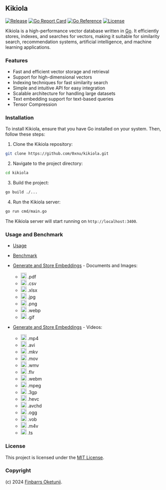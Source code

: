 ## Kikiola

[![Release](https://img.shields.io/github/release/0xnu/kikiola.svg)](https://github.com/0xnu/kikiola/releases/latest)
[![Go Report Card](https://goreportcard.com/badge/github.com/0xnu/kikiola)](https://goreportcard.com/report/github.com/0xnu/kikiola)
[![Go Reference](https://pkg.go.dev/badge/github.com/0xnu/kikiola.svg)](https://pkg.go.dev/github.com/0xnu/kikiola)
[![License](https://img.shields.io/github/license/0xnu/kikiola)](/LICENSE)

Kikiola is a high-performance vector database written in [Go](https://go.dev). It efficiently stores, indexes, and searches for vectors, making it suitable for similarity search, recommendation systems, artificial intelligence, and machine learning applications.

### Features

+ Fast and efficient vector storage and retrieval
+ Support for high-dimensional vectors
+ Indexing techniques for fast similarity search
+ Simple and intuitive API for easy integration
+ Scalable architecture for handling large datasets
+ Text embedding support for text-based queries
+ Tensor Compression

### Installation

To install Kikiola, ensure that you have Go installed on your system. Then, follow these steps:

1. Clone the Kikiola repository:

```sh
git clone https://github.com/0xnu/kikiola.git
```

2. Navigate to the project directory:

```sh
cd kikiola
```

3. Build the project:

```sh
go build ./...
```

4. Run the Kikiola server:

```sh
go run cmd/main.go
```

The Kikiola server will start running on `http://localhost:3400`.

### Usage and Benchmark

+ [Usage](./USAGE.md)
+ [Benchmark](./BENCHMARK.md)
+ [Generate and Store Embeddings](./tutorials/generate_and_store_embeddings_docs_images.md) - Documents and Images:

    - <span title="Portable Document Format"><img src="https://img.icons8.com/color/48/000000/pdf.png" width="18" height="18"/></span> .pdf
    - <span title="Comma-Separated Values"><img src="https://img.icons8.com/color/48/000000/csv.png" width="18" height="18"/></span> .csv
    - <span title="Microsoft Excel Open XML Spreadsheet"><img src="https://img.icons8.com/color/48/000000/xls.png" width="18" height="18"/></span> .xlsx
    - <span title="Joint Photographic Experts Group"><img src="https://img.icons8.com/color/48/000000/jpg.png" width="18" height="18"/></span> .jpg
    - <span title="Portable Network Graphics"><img src="https://img.icons8.com/color/48/000000/png.png" width="18" height="18"/></span> .png
    - <span title="Web Picture Format"><img src="https://cdn-icons-png.flaticon.com/512/8263/8263085.png" width="18" height="18"/></span> .webp
    - <span title="Graphics Interchange Format"><img src="https://img.icons8.com/color/48/000000/gif.png" width="18" height="18"/></span> .gif

+ [Generate and Store Embeddings](./tutorials/generate_and_store_embeddings_videos.md) - Videos:

    - <span title="MPEG-4 Part 14"><img src="https://cdn-icons-png.flaticon.com/512/136/136545.png" width="18" height="18"/></span> .mp4
    - <span title="Audio Video Interleave"><img src="https://img.icons8.com/color/48/000000/avi.png" width="18" height="18"/></span> .avi
    - <span title="Matroska Multimedia Container"><img src="https://img.icons8.com/color/48/000000/mkv.png" width="18" height="18"/></span> .mkv
    - <span title="QuickTime Movie"><img src="https://img.icons8.com/color/48/000000/mov.png" width="18" height="18"/></span> .mov
    - <span title="Windows Media Video"><img src="https://cdn-icons-png.freepik.com/512/8300/8300652.png" width="18" height="18"/></span> .wmv
    - <span title="Flash Video"><img src="https://img.icons8.com/color/48/000000/flv.png" width="18" height="18"/></span> .flv
    - <span title="Web Media"><img src="https://cdn-icons-png.flaticon.com/512/8300/8300667.png" width="18" height="18"/></span> .webm
    - <span title="Moving Picture Experts Group"><img src="https://cdn-icons-png.flaticon.com/512/9645/9645792.png" width="18" height="18"/></span> .mpeg
    - <span title="Third Generation Partnership Project"><img src="https://cdn-icons-png.flaticon.com/512/8744/8744396.png" width="18" height="18"/></span> .3gp
    - <span title="High Efficiency Video Coding"><img src="https://img.icons8.com/fluency/48/000000/file.png" width="18" height="18"/></span> .hevc
    - <span title="Advanced Video Coding High Definition"><img src="https://img.icons8.com/fluency/48/000000/file.png" width="18" height="18"/></span> .avchd
    - <span title="Ogg Video"><img src="https://img.icons8.com/color/48/000000/ogg.png" width="18" height="18"/></span> .ogg
    - <span title="DVD Video Object"><img src="https://cdn-icons-png.flaticon.com/512/8300/8300651.png" width="18" height="18"/></span> .vob
    - <span title="MPEG-4 Part 14"><img src="https://cdn-icons-png.flaticon.com/512/9704/9704669.png" width="18" height="18"/></span> .m4v
    - <span title="MPEG Transport Stream"><img src="https://cdn-icons-png.flaticon.com/512/9405/9405038.png" width="18" height="18"/></span> .ts

### License

This project is licensed under the [MIT License](./LICENSE).

### Copyright

(c) 2024 [Finbarrs Oketunji](https://finbarrs.eu).